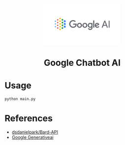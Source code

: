 <div align="center">
    <img src="images/google_AI.png" width="50%" height="50%">
</div>
<div align="center">

# Google Chatbot AI

</div>

# Usage
```
python main.py 
```

# References
* [dsdanielpark/Bard-API](https://github.com/dsdanielpark/Bard-API)
* [Google Generativeai](https://developers.generativeai.google/api/python/google/generativeai)
